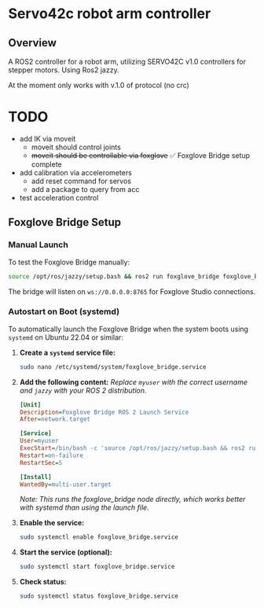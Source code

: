 # Servo42c robot arm controller

## Overview

A ROS2 controller for a robot arm, utilizing SERVO42C v1.0 controllers for stepper motors.
Using Ros2 jazzy.

At the moment only works with v.1.0 of protocol (no crc)

# TODO
- add IK via moveit
  - moveit should control joints
  - ~~moveit should be controllable via foxglove~~ ✅ Foxglove Bridge setup complete
- add calibration via accelerometers
  - add reset command for servos
  - add a package to query from acc
- test acceleration control

## Foxglove Bridge Setup

### Manual Launch
To test the Foxglove Bridge manually:
```bash
source /opt/ros/jazzy/setup.bash && ros2 run foxglove_bridge foxglove_bridge
```
The bridge will listen on `ws://0.0.0.0:8765` for Foxglove Studio connections.

### Autostart on Boot (systemd)

To automatically launch the Foxglove Bridge when the system boots using `systemd` on Ubuntu 22.04 or similar:

1.  **Create a `systemd` service file:**
    ```bash
    sudo nano /etc/systemd/system/foxglove_bridge.service
    ```

2.  **Add the following content:**
    *Replace `myuser` with the correct username and `jazzy` with your ROS 2 distribution.*

    ```ini
    [Unit]
    Description=Foxglove Bridge ROS 2 Launch Service
    After=network.target

    [Service]
    User=myuser
    ExecStart=/bin/bash -c 'source /opt/ros/jazzy/setup.bash && ros2 run foxglove_bridge foxglove_bridge'
    Restart=on-failure
    RestartSec=5

    [Install]
    WantedBy=multi-user.target
    ```
    *Note: This runs the foxglove_bridge node directly, which works better with systemd than using the launch file.*

3.  **Enable the service:**
    ```bash
    sudo systemctl enable foxglove_bridge.service
    ```

4.  **Start the service (optional):**
    ```bash
    sudo systemctl start foxglove_bridge.service
    ```

5.  **Check status:**
    ```bash
    sudo systemctl status foxglove_bridge.service
    ```
